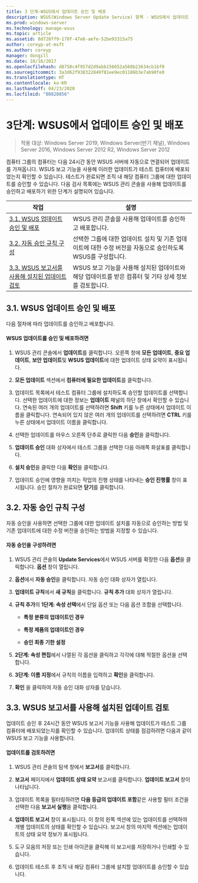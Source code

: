 ```yaml
---
title: 3 단계-WSUS에서 업데이트 승인 및 배포
description: WSUS(Windows Server Update Service) 항목 - WSUS에서 업데이트 승인 및 배포는 WSUS 배포를 위한 4단계 프로세스 중 3단계입니다.
ms.prod: windows-server
ms.technology: manage-wsus
ms.topic: article
ms.assetid: 8d728ff9-170f-47e6-aefe-52be93315a75
author: coreyp-at-msft
ms.author: coreyp
manager: dongill
ms.date: 10/16/2017
ms.openlocfilehash: d8758c4f957d2d9abb156652a568b23634cb1bf0
ms.sourcegitcommit: 3a3d62f938322849f81ee9ec01186b3e7ab90fe0
ms.translationtype: HT
ms.contentlocale: ko-KR
ms.lasthandoff: 04/23/2020
ms.locfileid: "80828856"
---
```

# <a name="step-3-approve-and-deploy-updates-in-wsus"></a>3단계: WSUS에서 업데이트 승인 및 배포

>적용 대상: Windows Server 2019, Windows Server(반기 채널), Windows Server 2016, Windows Server 2012 R2, Windows Server 2012

컴퓨터 그룹의 컴퓨터는 다음 24시간 동안 WSUS 서버에 자동으로 연결되어 업데이트를 가져옵니다. WSUS 보고 기능을 사용해 이러한 업데이트가 테스트 컴퓨터에 배포되었는지 확인할 수 있습니다. 테스트가 완료되면 조직 내 해당 컴퓨터 그룹에 대한 업데이트를 승인할 수 있습니다. 다음 검사 목록에는 WSUS 관리 콘솔을 사용해 업데이트를 승인하고 배포하기 위한 단계가 설명되어 있습니다.

|작업|설명|
|----|--------|
|[3.1. WSUS 업데이트 승인 및 배포](3-approve-and-deploy-updates-in-wsus.md#BKM_3.1.)|WSUS 관리 콘솔을 사용해 업데이트를 승인하고 배포합니다.|
|[3.2. 자동 승인 규칙 구성](3-approve-and-deploy-updates-in-wsus.md#BKM_3.2.a.)|선택한 그룹에 대한 업데이트 설치 및 기존 업데이트에 대한 수정 버전을 자동으로 승인하도록 WSUS를 구성합니다.|
|[3.3. WSUS 보고서를 사용해 설치된 업데이트 검토](3-approve-and-deploy-updates-in-wsus.md#BKM_3.3.)|WSUS 보고 기능을 사용해 설치된 업데이트와 해당 업데이트를 받은 컴퓨터 및 기타 상세 정보를 검토합니다.|

## <a name="31-approve-and-deploy-wsus-updates"></a><a name=BKM_3.1.></a>3.1. WSUS 업데이트 승인 및 배포
다음 절차에 따라 업데이트를 승인하고 배포합니다.

#### <a name="to-approve-and-deploy-wsus-updates"></a>WSUS 업데이트를 승인 및 배포하려면

1.  WSUS 관리 콘솔에서 **업데이트**를 클릭합니다. 오른쪽 창에 **모든 업데이트**, **중요 업데이트**, **보안 업데이트**및 **WSUS 업데이트**에 대한 업데이트 상태 요약이 표시됩니다.

2.  **모든 업데이트** 섹션에서 **컴퓨터에 필요한 업데이트**를 클릭합니다.

3.  업데이트 목록에서 테스트 컴퓨터 그룹에 설치하도록 승인할 업데이트를 선택합니다. 선택한 업데이트에 대한 정보는 **업데이트** 패널의 하단 창에서 확인할 수 있습니다. 연속된 여러 개의 업데이트를 선택하려면 **Shift** 키를 누른 상태에서 업데이트 이름을 클릭합니다. 연속되어 있지 않은 여러 개의 업데이트를 선택하려면 **CTRL** 키를 누른 상태에서 업데이트 이름을 클릭합니다.

4.  선택한 업데이트를 마우스 오른쪽 단추로 클릭한 다음 **승인**을 클릭합니다.

5.  **업데이트 승인** 대화 상자에서 테스트 그룹을 선택한 다음 아래쪽 화살표를 클릭합니다.

6.  **설치 승인**을 클릭한 다음 **확인**을 클릭합니다.

7.  업데이트 승인에 영향을 끼치는 작업의 진행 상태를 나타내는 **승인 진행률** 창이 표시됩니다. 승인 절차가 완료되면 **닫기**를 클릭합니다.

## <a name="32-configure-auto-approval-rules"></a><a name=BKM_3.2.a.></a>3.2. 자동 승인 규칙 구성
자동 승인을 사용하면 선택한 그룹에 대한 업데이트 설치를 자동으로 승인하는 방법 및 기존 업데이트에 대한 수정 버전을 승인하는 방법을 지정할 수 있습니다.

#### <a name="to-configure-automatic-approvals"></a>자동 승인을 구성하려면

1.  WSUS 관리 콘솔의 **Update Services**에서 WSUS 서버를 확장한 다음 **옵션**을 클릭합니다. **옵션** 창이 열립니다.

2.  **옵션**에서 **자동 승인**을 클릭합니다. 자동 승인 대화 상자가 열립니다.

3.  **업데이트 규칙**에서 **새 규칙**을 클릭합니다. **규칙 추가** 대화 상자가 열립니다.

4.  **규칙 추가**의 **1단계: 속성 선택**에서 단일 옵션 또는 다음 옵션 조합을 선택합니다.

    -   **특정 분류의 업데이트인 경우**

    -   **특정 제품의 업데이트인 경우**

    -   **승인 최종 기한 설정**

5.  **2단계: 속성 편집**에서 나열된 각 옵션을 클릭하고 각각에 대해 적절한 옵션을 선택합니다.

6.  **3단계: 이름 지정**에서 규칙의 이름을 입력하고 **확인**을 클릭합니다.

7.  **확인** 을 클릭하여 자동 승인 대화 상자를 닫습니다.

## <a name="33-review-installed-updates-with-wsus-reports"></a><a name=BKM_3.3.></a>3.3. WSUS 보고서를 사용해 설치된 업데이트 검토
업데이트 승인 후 24시간 동안 WSUS 보고서 기능을 사용해 업데이트가 테스트 그룹 컴퓨터에 배포되었는지를 확인할 수 있습니다. 업데이트 상태를 점검하려면 다음과 같이 WSUS 보고 기능을 사용합니다.

#### <a name="to-review-updates"></a>업데이트를 검토하려면

1.  WSUS 관리 콘솔의 탐색 창에서 **보고서**를 클릭합니다.

2.  **보고서** 페이지에서 **업데이트 상태 요약** 보고서를 클릭합니다. **업데이트 보고서** 창이 나타납니다.

3.  업데이트 목록을 필터링하려면 **다음 등급의 업데이트 포함**같은 사용할 필터 조건을 선택한 다음 **보고서 실행**을 클릭합니다.

4.  **업데이트 보고서** 창이 표시됩니다. 이 창의 왼쪽 섹션에 있는 업데이트를 선택하여 개별 업데이트의 상태를 확인할 수 있습니다. 보고서 창의 마지막 섹션에는 업데이트의 상태 요약 정보가 표시됩니다.

5.  도구 모음의 저장 또는 인쇄 아이콘을 클릭해 이 보고서를 저장하거나 인쇄할 수 있습니다.

6.  업데이트 테스트 후 조직 내 해당 컴퓨터 그룹에 설치할 업데이트를 승인할 수 있습니다.
